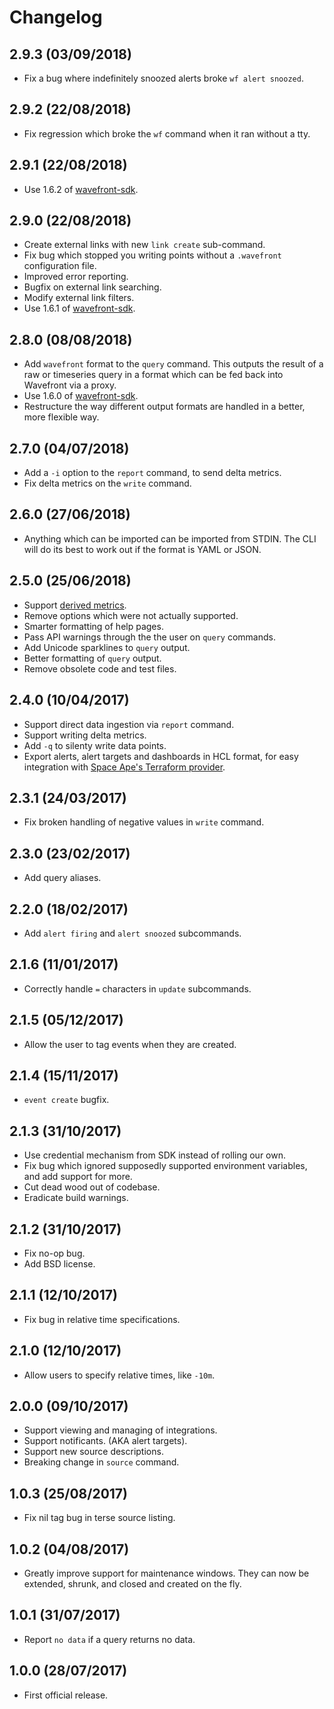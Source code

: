 # Changelog

## 2.9.3 (03/09/2018)
* Fix a bug where indefinitely snoozed alerts broke `wf alert
  snoozed`.

## 2.9.2 (22/08/2018)
* Fix regression which broke the `wf` command when it ran without a
  tty.

## 2.9.1 (22/08/2018)
* Use 1.6.2 of [wavefront-sdk](https://github.com/snltd/wavefront-sdk).

## 2.9.0 (22/08/2018)
* Create external links with new `link create` sub-command.
* Fix bug which stopped you writing points without a `.wavefront`
  configuration file.
* Improved error reporting.
* Bugfix on external link searching.
* Modify external link filters.
* Use 1.6.1 of [wavefront-sdk](https://github.com/snltd/wavefront-sdk).

## 2.8.0 (08/08/2018)
* Add `wavefront` format to the `query` command. This outputs the
  result of a raw or timeseries query in a format which can be fed
  back into Wavefront via a proxy.
* Use 1.6.0 of [wavefront-sdk](https://github.com/snltd/wavefront-sdk).
* Restructure the way different output formats are handled in a
  better, more flexible way.

## 2.7.0 (04/07/2018)

* Add a `-i` option to the `report` command, to send delta metrics.
* Fix delta metrics on the `write` command.

## 2.6.0 (27/06/2018)

* Anything which can be imported can be imported from STDIN. The CLI
  will do its best to work out if the format is YAML or JSON.

## 2.5.0 (25/06/2018)

* Support [derived
  metrics](https://docs.wavefront.com/derived_metrics.html).
* Remove options which were not actually supported.
* Smarter formatting of help pages.
* Pass API warnings through the the user on `query` commands.
* Add Unicode sparklines to `query` output.
* Better formatting of `query` output.
* Remove obsolete code and test files.

## 2.4.0 (10/04/2017)

* Support direct data ingestion via `report` command.
* Support writing delta metrics.
* Add `-q` to silenty write data points.
* Export alerts, alert targets and dashboards in HCL format, for
  easy integration with [Space Ape's
  Terraform
  provider](https://github.com/spaceapegames/terraform-provider-wavefront).

## 2.3.1 (24/03/2017)

* Fix broken handling of negative values in `write` command.

## 2.3.0 (23/02/2017)

* Add query aliases.

## 2.2.0 (18/02/2017)

* Add `alert firing` and `alert snoozed` subcommands.

## 2.1.6 (11/01/2017)

* Correctly handle `=` characters in `update` subcommands.

## 2.1.5 (05/12/2017)

* Allow the user to tag events when they are created.

## 2.1.4 (15/11/2017)

* `event create` bugfix.

## 2.1.3 (31/10/2017)

* Use credential mechanism from SDK instead of rolling our own.
* Fix bug which ignored supposedly supported environment variables,
  and add support for more.
* Cut dead wood out of codebase.
* Eradicate build warnings.

## 2.1.2 (31/10/2017)

* Fix no-op bug.
* Add BSD license.

## 2.1.1 (12/10/2017)

* Fix bug in relative time specifications.

## 2.1.0 (12/10/2017)

* Allow users to specify relative times, like `-10m`.

## 2.0.0 (09/10/2017)

* Support viewing and managing of integrations.
* Support notificants. (AKA alert targets).
* Support new source descriptions.
* Breaking change in `source` command.

## 1.0.3 (25/08/2017)

* Fix nil tag bug in terse source listing.

## 1.0.2 (04/08/2017)

* Greatly improve support for maintenance windows. They can now be
  extended, shrunk, and closed and created on the fly.

## 1.0.1 (31/07/2017)

* Report `no data` if a query returns no data.

## 1.0.0 (28/07/2017)

* First official release.

